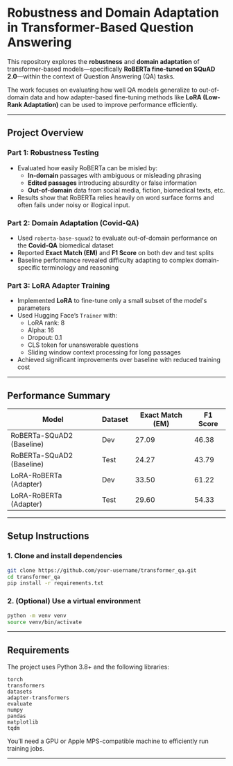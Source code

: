 # Robustness and Domain Adaptation in Transformer-Based Question Answering

This repository explores the **robustness** and **domain adaptation** of transformer-based models—specifically **RoBERTa fine-tuned on SQuAD 2.0**—within the context of Question Answering (QA) tasks.

The work focuses on evaluating how well QA models generalize to out-of-domain data and how adapter-based fine-tuning methods like **LoRA (Low-Rank Adaptation)** can be used to improve performance efficiently.

---

## Project Overview

### Part 1: Robustness Testing
- Evaluated how easily RoBERTa can be misled by:
  - **In-domain** passages with ambiguous or misleading phrasing
  - **Edited passages** introducing absurdity or false information
  - **Out-of-domain** data from social media, fiction, biomedical texts, etc.
- Results show that RoBERTa relies heavily on word surface forms and often fails under noisy or illogical input.

### Part 2: Domain Adaptation (Covid-QA)
- Used `roberta-base-squad2` to evaluate out-of-domain performance on the **Covid-QA** biomedical dataset
- Reported **Exact Match (EM)** and **F1 Score** on both dev and test splits
- Baseline performance revealed difficulty adapting to complex domain-specific terminology and reasoning

### Part 3: LoRA Adapter Training
- Implemented **LoRA** to fine-tune only a small subset of the model's parameters
- Used Hugging Face’s `Trainer` with:
  - LoRA rank: 8
  - Alpha: 16
  - Dropout: 0.1
  - CLS token for unanswerable questions
  - Sliding window context processing for long passages
- Achieved significant improvements over baseline with reduced training cost

---

## Performance Summary

| Model                     | Dataset | Exact Match (EM) | F1 Score |
|--------------------------|---------|------------------|----------|
| RoBERTa-SQuAD2 (Baseline) | Dev     | 27.09            | 46.38    |
| RoBERTa-SQuAD2 (Baseline) | Test    | 24.27            | 43.79    |
| LoRA-RoBERTa (Adapter)    | Dev     | 33.50            | 61.22    |
| LoRA-RoBERTa (Adapter)    | Test    | 29.60            | 54.33    |

---

## Setup Instructions

### 1. Clone and install dependencies
```bash
git clone https://github.com/your-username/transformer_qa.git
cd transformer_qa
pip install -r requirements.txt
```

### 2. (Optional) Use a virtual environment
```bash
python -m venv venv
source venv/bin/activate
```

---

## Requirements

The project uses Python 3.8+ and the following libraries:

```
torch
transformers
datasets
adapter-transformers
evaluate
numpy
pandas
matplotlib
tqdm
```

You’ll need a GPU or Apple MPS-compatible machine to efficiently run training jobs.

---
